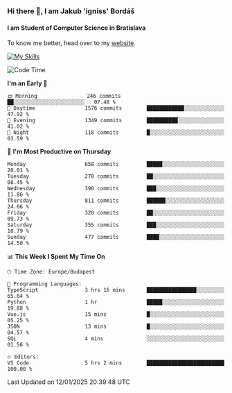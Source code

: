 ### Hi there 👋, I am Jakub 'igniss' Bordáš

#### I am Student of Computer Science in Bratislava
To know me better, head over to my [website](https://bordas.sk).

[![My Skills](https://skillicons.dev/icons?i=js,html,css,figma,svelte,java,kotlin,python,postgresql,typescript,nest,nodejs)](https://bordas.sk)


<!--START_SECTION:waka-->
![Code Time](http://img.shields.io/badge/Code%20Time-1%2C622%20hrs%2034%20mins-blue)

**I'm an Early 🐤** 

```text
🌞 Morning                246 commits         ██░░░░░░░░░░░░░░░░░░░░░░░   07.48 % 
🌆 Daytime                1576 commits        ████████████░░░░░░░░░░░░░   47.92 % 
🌃 Evening                1349 commits        ██████████░░░░░░░░░░░░░░░   41.02 % 
🌙 Night                  118 commits         █░░░░░░░░░░░░░░░░░░░░░░░░   03.59 % 
```
📅 **I'm Most Productive on Thursday** 

```text
Monday                   658 commits         █████░░░░░░░░░░░░░░░░░░░░   20.01 % 
Tuesday                  278 commits         ██░░░░░░░░░░░░░░░░░░░░░░░   08.45 % 
Wednesday                390 commits         ███░░░░░░░░░░░░░░░░░░░░░░   11.86 % 
Thursday                 811 commits         ██████░░░░░░░░░░░░░░░░░░░   24.66 % 
Friday                   320 commits         ██░░░░░░░░░░░░░░░░░░░░░░░   09.73 % 
Saturday                 355 commits         ███░░░░░░░░░░░░░░░░░░░░░░   10.79 % 
Sunday                   477 commits         ████░░░░░░░░░░░░░░░░░░░░░   14.50 % 
```


📊 **This Week I Spent My Time On** 

```text
🕑︎ Time Zone: Europe/Budapest

💬 Programming Languages: 
TypeScript               3 hrs 16 mins       ████████████████░░░░░░░░░   65.04 % 
Python                   1 hr                █████░░░░░░░░░░░░░░░░░░░░   19.88 % 
Vue.js                   15 mins             █░░░░░░░░░░░░░░░░░░░░░░░░   05.25 % 
JSON                     13 mins             █░░░░░░░░░░░░░░░░░░░░░░░░   04.57 % 
SQL                      4 mins              ░░░░░░░░░░░░░░░░░░░░░░░░░   01.56 % 

🔥 Editors: 
VS Code                  5 hrs 2 mins        █████████████████████████   100.00 % 
```


 Last Updated on 12/01/2025 20:39:48 UTC
<!--END_SECTION:waka-->

